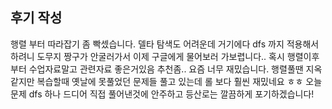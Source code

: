 ## 후기 작성
행렬 부터 따라잡기 좀 빡셌습니다.
델타 탐색도 어려운데 거기에다 dfs 까지 적용해서 하려니 도무지 짱구가 안굴러가서 이제 구글에게 물어보러 가보렵니다..
혹시 행렬이후부터 수업자료말고 관련자료 좋은거있음 추천좀..
요즘 너무 재밌습니다. 행렬풀땐 지옥같지만 복습할때 옛날에 못풀었던 문제들
풀고 있는데 롤 보다 훨씬 재밌네요 ㅎㅎ 오늘문제 dfs 하나 드디어 직접 풀어낸것에
안주하고 등산로는 깔끔하게 포기하겠습니다!
